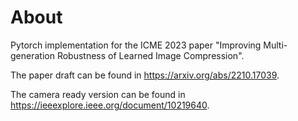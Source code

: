 # About

Pytorch implementation for the ICME 2023 paper "Improving Multi-generation Robustness of Learned Image Compression".

The paper draft can be found in https://arxiv.org/abs/2210.17039.

The camera ready version can be found in https://ieeexplore.ieee.org/document/10219640.
